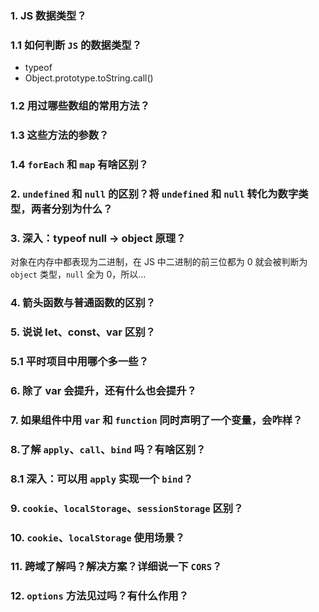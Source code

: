 ### 1. JS 数据类型？

### 1.1 如何判断 `JS` 的数据类型？

- typeof
- Object.prototype.toString.call()

### 1.2 用过哪些数组的常用方法？

### 1.3 这些方法的参数？

### 1.4 `forEach` 和 `map` 有啥区别？

### 2. `undefined` 和 `null` 的区别？将 `undefined` 和 `null` 转化为数字类型，两者分别为什么？

### 3. 深入：typeof null -> object 原理？

对象在内存中都表现为二进制，在 JS 中二进制的前三位都为 0 就会被判断为 `object` 类型，`null` 全为 0，所以...

### 4. 箭头函数与普通函数的区别？

### 5. 说说 let、const、var 区别？

### 5.1 平时项目中用哪个多一些？

### 6. 除了 var 会提升，还有什么也会提升？

### 7. 如果组件中用 `var` 和 `function` 同时声明了一个变量，会咋样？

### 8.了解 `apply`、`call`、`bind` 吗？有啥区别？

### 8.1 深入：可以用 `apply` 实现一个 `bind`？

### 9. `cookie`、`localStorage`、`sessionStorage` 区别？

### 10. `cookie`、`localStorage` 使用场景？

### 11. 跨域了解吗？解决方案？详细说一下 `CORS`？

### 12. `options` 方法见过吗？有什么作用？

